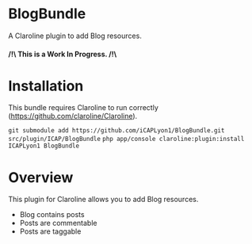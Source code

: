 BlogBundle
==========

A Claroline plugin to add Blog resources.

#### /!\ This is a Work In Progress. /!\

Installation
============

This bundle requires Claroline to run correctly (https://github.com/claroline/Claroline).

`git submodule add https://github.com/iCAPLyon1/BlogBundle.git src/plugin/ICAP/BlogBundle`
`php app/console claroline:plugin:install ICAPLyon1 BlogBundle`

Overview
========

This plugin for Claroline allows you to add Blog resources.
* Blog contains posts
* Posts are commentable
* Posts are taggable